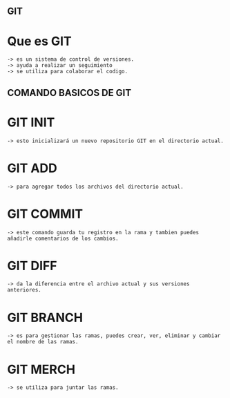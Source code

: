 ## GIT
# Que es GIT
	-> es un sistema de control de versiones. 
	-> ayuda a realizar un seguimiento
	-> se utiliza para colaborar el codigo.

## COMANDO BASICOS DE GIT
# GIT INIT
	-> esto inicializará un nuevo repositorio GIT en el directorio actual.
# GIT ADD
	-> para agregar todos los archivos del directorio actual.
# GIT COMMIT
	-> este comando guarda tu registro en la rama y tambien puedes añadirle comentarios de los cambios.
# GIT DIFF
	-> da la diferencia entre el archivo actual y sus versiones anteriores.
# GIT BRANCH
	-> es para gestionar las ramas, puedes crear, ver, eliminar y cambiar el nombre de las ramas.
# GIT MERCH
	-> se utiliza para juntar las ramas.

